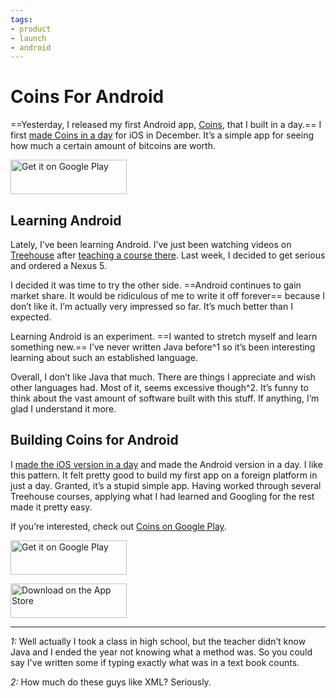```yaml
---
tags:
- product
- launch
- android
---
```


# Coins For Android

==Yesterday, I released my first Android app, [Coins](http://getcoinsapp.com), that I built in a day.== I first [made Coins in a day](http://sam.roon.io/coins) for iOS in December. It’s a simple app for seeing how much a certain amount of bitcoins are worth.

<a href="http://getcoinsapp.com/download/android" class="app-store" rel="external nofollow"><img src="http://getcoinsapp.com/assets/google-play.svg" width="186" height="55" alt="Get it on Google Play"></a>

## Learning Android

Lately, I’ve been learning Android. I’ve just been watching videos on [Treehouse](http://teamtreehouse.com) after [teaching a course there](http://teamtreehouse.com/photo-bombers-app). Last week, I decided to get serious and ordered a Nexus 5.

I decided it was time to try the other side. ==Android continues to gain market share. It would be ridiculous of me to write it off forever== because I don’t like it. I’m actually very impressed so far. It’s much better than I expected.

Learning Android is an experiment. ==I wanted to stretch myself and learn something new.== I’ve never written Java before^1 so it’s been interesting learning about such an established language.

Overall, I don’t like Java that much. There are things I appreciate and wish other languages had. Most of it, seems excessive though^2. It’s funny to think about the vast amount of software built with this stuff. If anything, I’m glad I understand it more.

## Building Coins for Android

I [made the iOS version in a day](http://sam.roon.io/coins) and made the Android version in a day. I like this pattern. It felt pretty good to build my first app on a foreign platform in just a day. Granted, it’s a stupid simple app. Having worked through several Treehouse courses, applying what I had learned and Googling for the rest made it pretty easy.

If you’re interested, check out [Coins on Google Play](http://getcoinsapp.com/download/android).

<a href="http://getcoinsapp.com/download/android" class="app-store" rel="external nofollow"><img src="http://getcoinsapp.com/assets/google-play.svg" width="186" height="55" alt="Get it on Google Play"></a>

<a href="http://getcoinsapp.com/download/ios" class="app-store" rel="external nofollow"><img src="http://getcoinsapp.com/assets/app-store.svg" width="186" height="55" alt="Download on the App Store"></a>

---

*1:* Well actually I took a class in high school, but the teacher didn’t know Java and I ended the year not knowing what a method was. So you could say I've written some if typing exactly what was in a text book counts.

*2:* How much do these guys like XML? Seriously.
